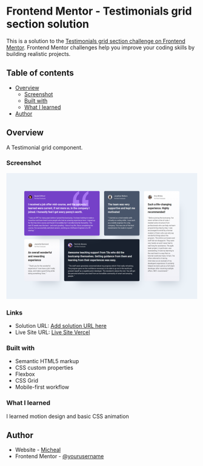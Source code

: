 # Frontend Mentor - Testimonials grid section solution

This is a solution to the [Testimonials grid section challenge on Frontend Mentor](https://www.frontendmentor.io/challenges/testimonials-grid-section-Nnw6J7Un7). Frontend Mentor challenges help you improve your coding skills by building realistic projects. 

## Table of contents

- [Overview](#overview)
  - [Screenshot](#screenshot)
  - [Built with](#built-with)
  - [What I learned](#what-i-learned)
- [Author](#author)



## Overview
A Testimonial grid component.
### Screenshot

![](./images/desktop-view.png)



### Links

- Solution URL: [Add solution URL here](https://github.com/sanyomor-01/testimonials-grid-section-main)
- Live Site URL: [Live Site Vercel](https://testimonial-grid-flame.vercel.app/)


### Built with

- Semantic HTML5 markup
- CSS custom properties
- Flexbox
- CSS Grid
- Mobile-first workflow


### What I learned

I learned motion design  and basic CSS animation 



## Author

- Website - [Micheal](https://www.github.com/sanyomor-01)
- Frontend Mentor - [@yourusername](https://www.frontendmentor.io/profile/sanyomor-01)


